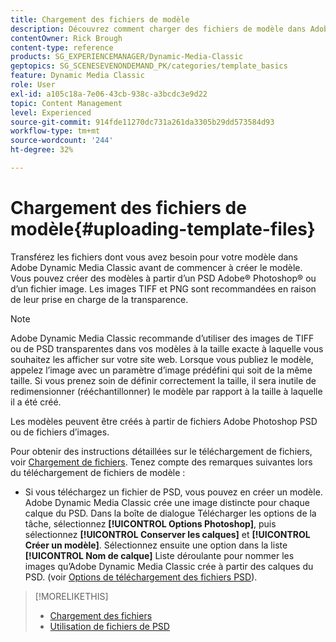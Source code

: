 ```yaml
---
title: Chargement des fichiers de modèle
description: Découvrez comment charger des fichiers de modèle dans Adobe Dynamic Media Classic.
contentOwner: Rick Brough
content-type: reference
products: SG_EXPERIENCEMANAGER/Dynamic-Media-Classic
geptopics: SG_SCENESEVENONDEMAND_PK/categories/template_basics
feature: Dynamic Media Classic
role: User
exl-id: a105c18a-7e06-43cb-938c-a3bcdc3e9d22
topic: Content Management
level: Experienced
source-git-commit: 914fde11270dc731a261da3305b29dd573584d93
workflow-type: tm+mt
source-wordcount: '244'
ht-degree: 32%

---
```


# Chargement des fichiers de modèle{#uploading-template-files}

Transférez les fichiers dont vous avez besoin pour votre modèle dans Adobe Dynamic Media Classic avant de commencer à créer le modèle. Vous pouvez créer des modèles à partir d’un PSD Adobe® Photoshop® ou d’un fichier image. Les images TIFF et PNG sont recommandées en raison de leur prise en charge de la transparence.

>[!NOTE]
>
>Adobe Dynamic Media Classic recommande d’utiliser des images de TIFF ou de PSD transparentes dans vos modèles à la taille exacte à laquelle vous souhaitez les afficher sur votre site web. Lorsque vous publiez le modèle, appelez l’image avec un paramètre d’image prédéfini qui soit de la même taille. Si vous prenez soin de définir correctement la taille, il sera inutile de redimensionner (rééchantillonner) le modèle par rapport à la taille à laquelle il a été créé.

Les modèles peuvent être créés à partir de fichiers Adobe Photoshop PSD ou de fichiers d’images. 

Pour obtenir des instructions détaillées sur le téléchargement de fichiers, voir [Chargement de fichiers](uploading-files.md#uploading_files). Tenez compte des remarques suivantes lors du téléchargement de fichiers de modèle :

* Si vous téléchargez un fichier de PSD, vous pouvez en créer un modèle. Adobe Dynamic Media Classic crée une image distincte pour chaque calque du PSD. Dans la boîte de dialogue Télécharger les options de la tâche, sélectionnez **[!UICONTROL Options Photoshop]**, puis sélectionnez **[!UICONTROL Conserver les calques]** et **[!UICONTROL Créer un modèle]**. Sélectionnez ensuite une option dans la liste **[!UICONTROL Nom de calque]** Liste déroulante pour nommer les images qu’Adobe Dynamic Media Classic crée à partir des calques du PSD.
(voir [Options de téléchargement des fichiers PSD](psd-files.md#psd_upload_options)).
<!-- THERE IS NO LONGER AN IMAGE EDITING OPTIONS MENU * If you are uploading images, you can create a mask from its clipping path. This option applies to images created with image-editing applications in which a clipping path was created. In the Upload Job Options dialog box, select Image Editing Options and select the Create Mask From Clipping Path option. 
See [Image editing options at upload](image-editing-options-upload.md#image-editing-options-at-upload). -->

>[!MORELIKETHIS]
>
>* [Chargement des fichiers](uploading-files.md#uploading_your_files)
>* [Utilisation de fichiers de PSD](psd-files.md#working_with_psd_files)
